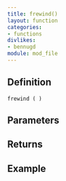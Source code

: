 ```yaml
---
title: frewind()
layout: function
categories:
- functions
divlikes:
- bennugd
module: mod_file
---
```


## Definition

    frewind ( )

## Parameters

## Returns

## Example
